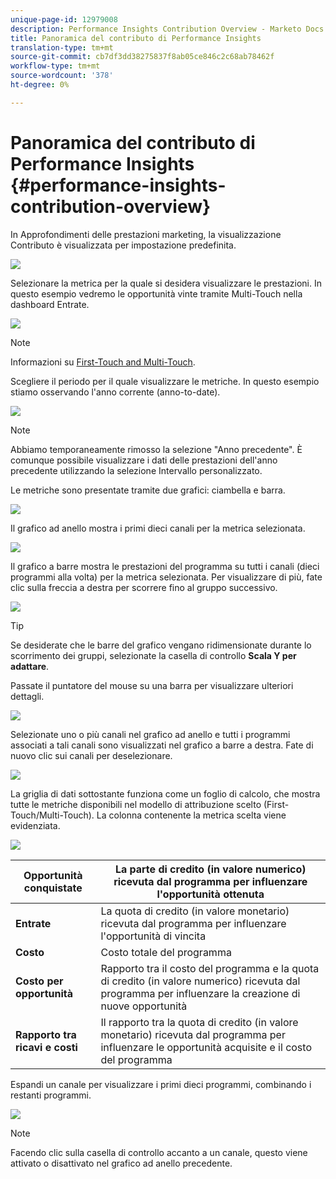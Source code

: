 ```yaml
---
unique-page-id: 12979008
description: Performance Insights Contribution Overview - Marketo Docs - Documentazione prodotto
title: Panoramica del contributo di Performance Insights
translation-type: tm+mt
source-git-commit: cb7df3dd38275837f8ab05ce846c2c68ab78462f
workflow-type: tm+mt
source-wordcount: '378'
ht-degree: 0%

---
```



# Panoramica del contributo di Performance Insights {#performance-insights-contribution-overview}

In Approfondimenti delle prestazioni marketing, la visualizzazione Contributo è visualizzata per impostazione predefinita.

![](assets/one-1.png)

Selezionare la metrica per la quale si desidera visualizzare le prestazioni. In questo esempio vedremo le opportunità vinte tramite Multi-Touch nella dashboard Entrate.

![](assets/2.png)

>[!NOTE]
>
>Informazioni su [First-Touch and Multi-Touch](/help/marketo/product-docs/reporting/revenue-cycle-analytics/revenue-tools/attribution/understanding-attribution.md).

Scegliere il periodo per il quale visualizzare le metriche. In questo esempio stiamo osservando l&#39;anno corrente (anno-to-date).

![](assets/3-1.png)

>[!NOTE]
>
>Abbiamo temporaneamente rimosso la selezione &quot;Anno precedente&quot;. È comunque possibile visualizzare i dati delle prestazioni dell&#39;anno precedente utilizzando la selezione Intervallo personalizzato.

Le metriche sono presentate tramite due grafici: ciambella e barra.

![](assets/four.png)

Il grafico ad anello mostra i primi dieci canali per la metrica selezionata.

![](assets/5-1.png)

Il grafico a barre mostra le prestazioni del programma su tutti i canali (dieci programmi alla volta) per la metrica selezionata. Per visualizzare di più, fate clic sulla freccia a destra per scorrere fino al gruppo successivo.

![](assets/six.png)

>[!TIP]
>
>Se desiderate che le barre del grafico vengano ridimensionate durante lo scorrimento dei gruppi, selezionate la casella di controllo **Scala Y per adattare**.

Passate il puntatore del mouse su una barra per visualizzare ulteriori dettagli.

![](assets/seven.png)

Selezionate uno o più canali nel grafico ad anello e tutti i programmi associati a tali canali sono visualizzati nel grafico a barre a destra. Fate di nuovo clic sui canali per deselezionare.

![](assets/eight.png)

La griglia di dati sottostante funziona come un foglio di calcolo, che mostra tutte le metriche disponibili nel modello di attribuzione scelto (First-Touch/Multi-Touch). La colonna contenente la metrica scelta viene evidenziata.

![](assets/9.png)

| **Opportunità conquistate** | La parte di credito (in valore numerico) ricevuta dal programma per influenzare l&#39;opportunità ottenuta |
|---|---|
| **Entrate** | La quota di credito (in valore monetario) ricevuta dal programma per influenzare l&#39;opportunità di vincita |
| **Costo** | Costo totale del programma |
| **Costo per opportunità** | Rapporto tra il costo del programma e la quota di credito (in valore numerico) ricevuta dal programma per influenzare la creazione di nuove opportunità |
| **Rapporto tra ricavi e costi** | Il rapporto tra la quota di credito (in valore monetario) ricevuta dal programma per influenzare le opportunità acquisite e il costo del programma |

Espandi un canale per visualizzare i primi dieci programmi, combinando i restanti programmi.

![](assets/10.png)

>[!NOTE]
>
>Facendo clic sulla casella di controllo accanto a un canale, questo viene attivato o disattivato nel grafico ad anello precedente.
